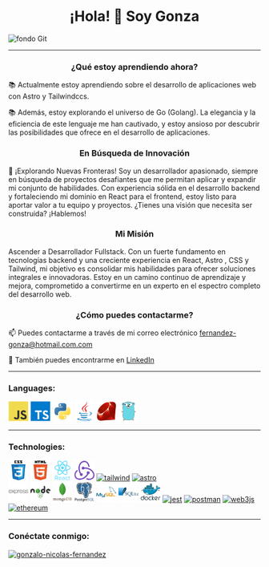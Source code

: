 <h1 align="center">¡Hola! 👋 Soy Gonza</h1>

![fondo Git](https://github.com/CharlyGon/CharlyGon/assets/89945170/ef6283dc-53d4-4b80-affa-175f2a5ee183)

<hr>

<h3 align="center">¿Qué estoy aprendiendo ahora?</h3>

📚 Actualmente estoy aprendiendo sobre el desarrollo de aplicaciones web con Astro y Tailwindccs.

📚 Además, estoy explorando el universo de Go (Golang). La elegancia y la eficiencia de este lenguaje me han cautivado,
y estoy ansioso por descubrir las posibilidades que ofrece en el desarrollo de aplicaciones.

<h3 align="center">En Búsqueda de Innovación</h3>

🚀 ¡Explorando Nuevas Fronteras! Soy un desarrollador apasionado, siempre en búsqueda de proyectos desafiantes que me permitan aplicar y expandir mi conjunto de habilidades. Con experiencia sólida en el desarrollo backend y fortaleciendo mi dominio en React para el frontend, estoy listo para aportar valor a tu equipo y proyectos. ¿Tienes una visión que necesita ser construida? ¡Hablemos!

<h3 align="center">Mi Misión</h3>

Ascender a Desarrollador Fullstack. Con un fuerte fundamento en tecnologías backend y una creciente experiencia en React, Astro , CSS y Tailwind, mi objetivo es consolidar mis habilidades para ofrecer soluciones integrales e innovadoras. Estoy en un camino continuo de aprendizaje y mejora, comprometido a convertirme en un experto en el espectro completo del desarrollo web.

<h3 align="center">¿Cómo puedes contactarme?</h3>

📫 Puedes contactarme a través de mi correo electrónico
[fernandez-gonza@hotmail.com.com](mailto:fernandez-gonza@hotmail.com)

🔗 También puedes encontrarme en [LinkedIn](https://www.linkedin.com/in/gonzalo-nicolas-fernandez/)

<hr>

<h3 align="left">Languages:</h3>
<div align="left">
    <a href="https://developer.mozilla.org/en-US/docs/Web/JavaScript" target="_blank" rel="noreferrer"><img src="https://raw.githubusercontent.com/devicons/devicon/master/icons/javascript/javascript-original.svg" alt="javascript" width="40" height="40" /></a>
    <a href="https://www.typescriptlang.org/" target="_blank" rel="noreferrer"><img src="https://raw.githubusercontent.com/devicons/devicon/master/icons/typescript/typescript-original.svg" alt="typescript" width="40" height="40" /></a>
    <a href="https://www.python.org" target="_blank" rel="noreferrer"><img src="https://raw.githubusercontent.com/devicons/devicon/master/icons/python/python-original.svg" alt="python" width="40" height="40" /></a>
    <a href="https://www.java.com" target="_blank" rel="noreferrer"><img src="https://raw.githubusercontent.com/devicons/devicon/master/icons/java/java-original.svg" alt="java" width="40" height="40" /></a>
    <a href="https://www.ruby-lang.org/en/" target="_blank" rel="noreferrer"><img src="https://raw.githubusercontent.com/devicons/devicon/master/icons/ruby/ruby-original.svg" alt="ruby" width="40" height="40" /></a>
    <a href="https://golang.org" target="_blank" rel="noreferrer"><img src="https://raw.githubusercontent.com/devicons/devicon/master/icons/go/go-original.svg" alt="go" width="40" height="40" /></a>
</div>

<hr>

<h3 align="left">Technologies: </h3>
<div align="left">
    <a href="https://www.w3schools.com/css/" target="_blank" rel="noreferrer"><img src="https://raw.githubusercontent.com/devicons/devicon/master/icons/css3/css3-original-wordmark.svg" alt="css3" width="40" height="40" /></a>
    <a href="https://www.w3.org/html/" target="_blank" rel="noreferrer"><img src="https://raw.githubusercontent.com/devicons/devicon/master/icons/html5/html5-original-wordmark.svg" alt="html5" width="40" height="40" /></a>
    <a href="https://reactjs.org/" target="_blank" rel="noreferrer"><img src="https://raw.githubusercontent.com/devicons/devicon/master/icons/react/react-original-wordmark.svg" alt="react" width="40" height="40" /></a>
    <a href="https://redux.js.org" target="_blank" rel="noreferrer"><img src="https://raw.githubusercontent.com/devicons/devicon/master/icons/redux/redux-original.svg" alt="redux" width="40" height="40" /></a>
    <a href="https://tailwindcss.com/" target="_blank" rel="noreferrer"><img src="https://www.vectorlogo.zone/logos/tailwindcss/tailwindcss-icon.svg" alt="tailwind" width="40" height="40" /></a>
    <a href="https://www.astro.build/" target="_blank" rel="noreferrer"><img src="https://logosandtypes.com/wp-content/uploads/2023/03/astro-framework.svg" alt="astro" width="40" height="40" /></a>
</div>

<div align="left">
    <a href="https://expressjs.com" target="_blank" rel="noreferrer"><img src="https://raw.githubusercontent.com/devicons/devicon/master/icons/express/express-original-wordmark.svg" alt="express" width="40" height="40" /></a>
    <a href="https://nodejs.org" target="_blank" rel="noreferrer"><img src="https://raw.githubusercontent.com/devicons/devicon/master/icons/nodejs/nodejs-original-wordmark.svg" alt="nodejs" width="40" height="40" /></a>
    <a href="https://www.mongodb.com/" target="_blank" rel="noreferrer"><img src="https://raw.githubusercontent.com/devicons/devicon/master/icons/mongodb/mongodb-original-wordmark.svg" alt="mongodb" width="40" height="40" /></a>
    <a href="https://www.postgresql.org" target="_blank" rel="noreferrer"><img src="https://raw.githubusercontent.com/devicons/devicon/master/icons/postgresql/postgresql-original-wordmark.svg" alt="postgresql" width="40" height="40" /></a>
    <a href="https://www.mysql.com/" target="_blank" rel="noreferrer"><img src="https://raw.githubusercontent.com/devicons/devicon/master/icons/mysql/mysql-original-wordmark.svg" alt="mysql" width="40" height="40" /></a>
    <a href="https://www.sqlite.org/" target="_blank" rel="noreferrer"><img src="https://raw.githubusercontent.com/devicons/devicon/master/icons/sqlite/sqlite-original-wordmark.svg" alt="sqlite" width="40" height="40" /></a>
    <a href="https://www.docker.com/" target="_blank" rel="noreferrer"><img src="https://raw.githubusercontent.com/devicons/devicon/master/icons/docker/docker-original-wordmark.svg" alt="docker" width="40" height="40" /></a>
    <a href="https://www.jestjs.io" target="_blank" rel="noreferrer"><img src="https://www.vectorlogo.zone/logos/jestjsio/jestjsio-icon.svg" alt="jest" width="40" height="40" /></a>
    <a href="https://www.postman.com" target="_blank" rel="noreferrer"><img src="https://www.vectorlogo.zone/logos/getpostman/getpostman-icon.svg" alt="postman" width="40" height="40" /></a>
    <a href="https://web3js.org/" target="_blank" rel="noreferrer"><img src="https://github.com/web3/web3.js/blob/HEAD/assets/logo/web3js.jpg" alt="web3js" width="40" height="40" /></a>
    <a href="https://www.etheruem.org" target="_blank" rel="noreferrer"><img src="https://www.vectorlogo.zone/logos/ethereum/ethereum-icon.svg" alt="ethereum" width="40" height="40" /></a>
</div>

<hr>

<h3 align="left">Conéctate conmigo:</h3>

<p align="left">
    <a href="https://www.linkedin.com/in/gonzalo-nicolas-fernandez/" target="blank">
        <img align="center" src="https://raw.githubusercontent.com/rahuldkjain/github-profile-readme-generator/master/src/images/icons/Social/linked-in-alt.svg" alt="gonzalo-nicolas-fernandez" height="30" width="40" />
    </a>
</p>
